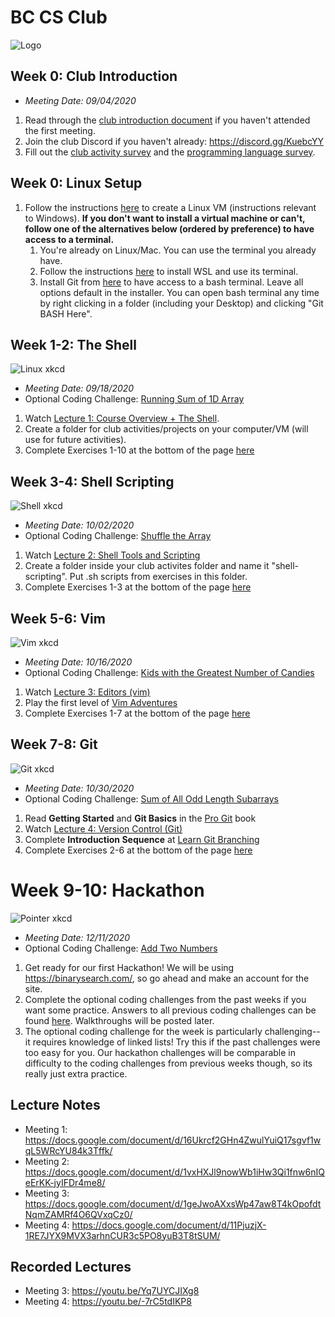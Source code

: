 # BC CS Club
![Logo](https://i.imgur.com/K2QpwMC.png)



## Week 0: Club Introduction
- *Meeting Date: 09/04/2020*
1. Read through the [club introduction document](https://docs.google.com/document/d/1yWK_GPunpKuXC55gCPNOfpcrNIuf9G5CEHaIOU95lQo/) if you haven't attended the first meeting.
2. Join the club Discord if you haven't already: https://discord.gg/KuebcYY
3. Fill out the [club activity survey](https://forms.gle/9KE8Hb8bQyduEXi46) and the [programming language survey](https://forms.gle/YL28YejfZWoetbTu8).

## Week 0: Linux Setup
1. Follow the instructions [here](https://docs.google.com/document/d/1ysMMv5nPhDEp0-l90vsOX99Jo3HtsrAspkxrqPn4jbE/) to create a Linux VM (instructions relevant to Windows). **If you don't want to install a virtual machine or can't, follow one of the alternatives below (ordered by preference) to have access to a terminal.**
   1. You're already on Linux/Mac. You can use the terminal you already have.
   2. Follow the instructions [here](https://docs.microsoft.com/en-us/windows/wsl/install-win10) to install WSL and use its terminal.
   3. Install Git from [here](https://gitforwindows.org/) to have access to a bash terminal. Leave all options default in the installer. You can open bash terminal any time by right clicking in a folder (including your Desktop) and clicking "Git BASH Here".

## Week 1-2: The Shell
![Linux xkcd](https://imgs.xkcd.com/comics/linux_user_at_best_buy.png)
- *Meeting Date: 09/18/2020*
- Optional Coding Challenge: [Running Sum of 1D Array](https://leetcode.com/problems/running-sum-of-1d-array/)

1. Watch [Lecture 1: Course Overview + The Shell](https://www.youtube.com/watch?v=Z56Jmr9Z34Q).
2. Create a folder for club activities/projects on your computer/VM (will use for future activities).
3. Complete Exercises 1-10 at the bottom of the page [here](https://missing.csail.mit.edu/2020/course-shell/)

## Week 3-4: Shell Scripting
![Shell xkcd](https://imgs.xkcd.com/comics/automation.png)
- *Meeting Date: 10/02/2020*
- Optional Coding Challenge: [Shuffle the Array](https://leetcode.com/problems/shuffle-the-array/)
1. Watch [Lecture 2: Shell Tools and Scripting](https://www.youtube.com/watch?v=kgII-YWo3Zw)
2. Create a folder inside your club activites folder and name it "shell-scripting". Put .sh scripts from exercises in this folder.
3. Complete Exercises 1-3 at the bottom of the page [here](https://missing.csail.mit.edu/2020/shell-tools/)

## Week 5-6: Vim
![Vim xkcd](https://imgs.xkcd.com/comics/real_programmers.png)
- *Meeting Date: 10/16/2020*
- Optional Coding Challenge: [Kids with the Greatest Number of Candies](https://leetcode.com/problems/kids-with-the-greatest-number-of-candies/)
1. Watch [Lecture 3: Editors (vim)](https://www.youtube.com/watch?v=a6Q8Na575qc)
2. Play the first level of [Vim Adventures](https://vim-adventures.com/)
3. Complete Exercises 1-7 at the bottom of the page [here](https://missing.csail.mit.edu/2020/editors/)

## Week 7-8: Git
![Git xkcd](https://imgs.xkcd.com/comics/git.png)
- *Meeting Date: 10/30/2020*
- Optional Coding Challenge: [Sum of All Odd Length Subarrays](https://leetcode.com/problems/sum-of-all-odd-length-subarrays/)
1. Read **Getting Started** and **Git Basics** in the [Pro Git](https://git-scm.com/book/en/v2) book
2. Watch [Lecture 4: Version Control (Git)](https://www.youtube.com/watch?v=2sjqTHE0zok)
3. Complete **Introduction Sequence** at [Learn Git Branching](https://learngitbranching.js.org/)
4. Complete Exercises 2-6 at the bottom of the page [here](https://missing.csail.mit.edu/2020/version-control/)

# Week 9-10: Hackathon
![Pointer xkcd](https://imgs.xkcd.com/comics/pointers.png)
- *Meeting Date: 12/11/2020*
- Optional Coding Challenge: [Add Two Numbers](https://leetcode.com/problems/add-two-numbers/)
1. Get ready for our first Hackathon! We will be using https://binarysearch.com/, so go ahead and make an account for the site.
2. Complete the optional coding challenges from the past weeks if you want some practice. Answers to all previous coding challenges can be found [here](https://github.com/edjohn/cs-club/tree/master/coding-challenges). Walkthroughs will be posted later.
3. The optional coding challenge for the week is particularly challenging-- it requires knowledge of linked lists! Try this if the past challenges were too easy for you. Our hackathon challenges will be comparable in difficulty to the coding challenges from previous weeks though, so its really just extra practice.

## Lecture Notes
- Meeting 1: https://docs.google.com/document/d/16Ukrcf2GHn4ZwulYuiQ17sgvf1wqL5WRcYU84k3Tffk/
- Meeting 2: https://docs.google.com/document/d/1vxHXJl9nowWb1iHw3Qi1fnw6nIQeErKK-jyIFDr4me8/
- Meeting 3: https://docs.google.com/document/d/1geJwoAXxsWp47aw8T4kOpofdtNqmZAMRf4O6QVxqCz0/
- Meeting 4: https://docs.google.com/document/d/11PjuzjX-1RE7JYX9MVX3arhnCUR3c5PO8yuB3T8tSUM/

## Recorded Lectures
- Meeting 3: https://youtu.be/Yq7UYCJIXg8
- Meeting 4: https://youtu.be/-7rC5tdIKP8





